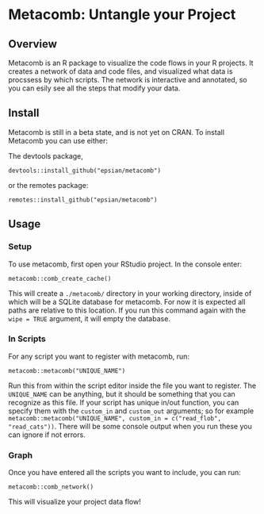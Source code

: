 # Metacomb: Untangle your Project

## Overview

Metacomb is an R package to visualize the code flows in your R projects. It creates a network of data and code files, and visualized what data is procssess by which scripts. The network is interactive and annotated, so you can esily see all the steps that modify your data.

## Install

Metacomb is still in a beta state, and is not yet on CRAN. To install Metacomb you can use either:

The devtools package,
```
devtools::install_github("epsian/metacomb")
```

or the remotes package:
```
remotes::install_github("epsian/metacomb")
```

## Usage

### Setup

To use metacomb, first open your RStudio project. In the console enter:

```
metacomb::comb_create_cache()
```

This will create a `./metacomb/` directory in your working directory, inside of which will be a SQLite database for metacomb. For now it is expected all paths are relative to this location. If you run this command again with the `wipe = TRUE` argument, it will empty the database.

### In Scripts

For any script you want to register with metacomb, run:

```
metacomb::metacomb("UNIQUE_NAME")
```

Run this from within the script editor inside the file you want to register. The `UNIQUE_NAME` can be anything, but it should be something that you can recognize as this file. If your script has unique in/out function, you can specify them with the `custom_in` and `custom_out` arguments; so for example `metacomb::metacomb("UNIQUE_NAME", custom_in = c("read_flob", "read_cats"))`. There will be some console output when you run these you can ignore if not errors.

### Graph

Once you have entered all the scripts you want to include, you can run:

```
metacomb::comb_network()
```

This will visualize your project data flow!
